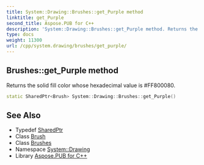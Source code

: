 ```yaml
---
title: System::Drawing::Brushes::get_Purple method
linktitle: get_Purple
second_title: Aspose.PUB for C++
description: 'System::Drawing::Brushes::get_Purple method. Returns the solid fill color whose hexadecimal value is #FF800080 in C++.'
type: docs
weight: 11300
url: /cpp/system.drawing/brushes/get_purple/
---
```

## Brushes::get_Purple method


Returns the solid fill color whose hexadecimal value is #FF800080.

```cpp
static SharedPtr<Brush> System::Drawing::Brushes::get_Purple()
```

## See Also

* Typedef [SharedPtr](../../../system/sharedptr/)
* Class [Brush](../../brush/)
* Class [Brushes](../)
* Namespace [System::Drawing](../../)
* Library [Aspose.PUB for C++](../../../)
